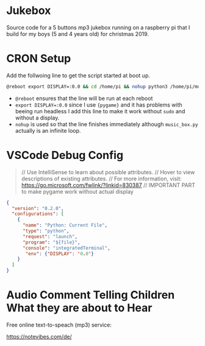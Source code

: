 # Jukebox 

Source code for a 5 buttons mp3 jukebox running on a raspberry pi that I build for my boys (5 and 4 years old) for christmas 2019. 


# CRON Setup 

Add the follwoing line to get the script started at boot up.

```bash
@reboot export DISPLAY=:0.0 && cd /home/pi && nohup python3 /home/pi/musicbox/music_box.py &
```

- `@reboot` ensures that the line will be run at each reboot
- `export DISPLAY=:0.0` since I use `{pygame}` and it has problems with beeing run headless I add this line to make it work without `sudo` and without a display. 
- `nohup` is used so that the line finishes immediately although `music_box.py` actually is an infinite loop.


# VSCode Debug Config

>   // Use IntelliSense to learn about possible attributes.
>  // Hover to view descriptions of existing attributes.
>  // For more information, visit: https://go.microsoft.com/fwlink/?linkid=830387
>  // IMPORTANT PART to make pygame work without actual display

```JSON
{
  "version": "0.2.0",
  "configurations": [
    {
      "name": "Python: Current File",
      "type": "python",
      "request": "launch",
      "program": "${file}",
      "console": "integratedTerminal",
       "env": {"DISPLAY": '0.0'}
    }
  ]
}
```


# Audio Comment Telling Children What they are about to Hear

Free online text-to-speach (mp3) service:

https://notevibes.com/de/
